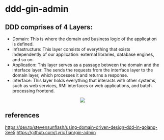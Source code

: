 # ddd-gin-admin

## DDD comprises of 4 Layers:
+ Domain: This is where the domain and business logic of the application is defined.
+ Infrastructure: This layer consists of everything that exists independently of our application: external libraries, database engines, and so on.
+ Application: This layer serves as a passage between the domain and the interface layer. The sends the requests from the interface layer to the domain layer, which processes it and returns a response.
+ Interface: This layer holds everything that interacts with other systems, such as web services, RMI interfaces or web applications, and batch processing frontend.
<div align="center">
    <img src="doc/img/ddd_layer.jpg">
</div>

## references
https://dev.to/stevensunflash/using-domain-driven-design-ddd-in-golang-3ee5
https://github.com/LyricTian/gin-admin
